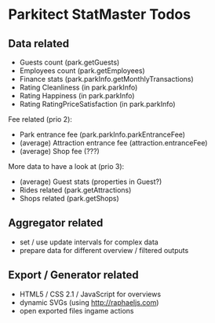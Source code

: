 # Parkitect StatMaster Todos

## Data related
* Guests count (park.getGuests)
* Employees count (park.getEmployees)
* Finance stats (park.parkInfo.getMonthlyTransactions)
* Rating Cleanliness (in park.parkInfo)
* Rating Happiness (in park.parkInfo)
* Rating RatingPriceSatisfaction (in park.parkInfo)

Fee related (prio 2):
* Park entrance fee (park.parkInfo.parkEntranceFee)
* (average) Attraction entrance fee (attraction.entranceFee)
* (average) Shop fee (???)

More data to have a look at (prio 3):
* (average) Guest stats (properties in Guest?)
* Rides related (park.getAttractions)
* Shops related (park.getShops)

## Aggregator related
* set / use update intervals for complex data
* prepare data for different overview / filtered outputs

## Export / Generator related
* HTML5 / CSS 2.1 / JavaScript for overviews
* dynamic SVGs (using http://raphaeljs.com)
* open exported files ingame actions
